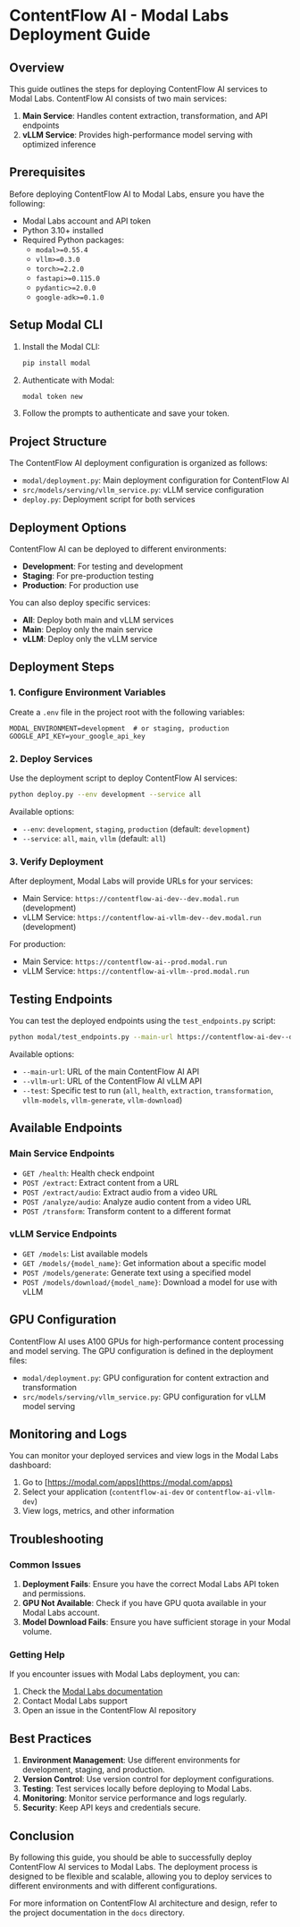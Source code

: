 # ContentFlow AI - Modal Labs Deployment Guide

## Overview

This guide outlines the steps for deploying ContentFlow AI services to Modal Labs. ContentFlow AI consists of two main services:

1. **Main Service**: Handles content extraction, transformation, and API endpoints
2. **vLLM Service**: Provides high-performance model serving with optimized inference

## Prerequisites

Before deploying ContentFlow AI to Modal Labs, ensure you have the following:

- Modal Labs account and API token
- Python 3.10+ installed
- Required Python packages:
  - `modal>=0.55.4`
  - `vllm>=0.3.0`
  - `torch>=2.2.0`
  - `fastapi>=0.115.0`
  - `pydantic>=2.0.0`
  - `google-adk>=0.1.0`

## Setup Modal CLI

1. Install the Modal CLI:
   ```bash
   pip install modal
   ```

2. Authenticate with Modal:
   ```bash
   modal token new
   ```

3. Follow the prompts to authenticate and save your token.

## Project Structure

The ContentFlow AI deployment configuration is organized as follows:

- `modal/deployment.py`: Main deployment configuration for ContentFlow AI
- `src/models/serving/vllm_service.py`: vLLM service configuration
- `deploy.py`: Deployment script for both services

## Deployment Options

ContentFlow AI can be deployed to different environments:

- **Development**: For testing and development
- **Staging**: For pre-production testing
- **Production**: For production use

You can also deploy specific services:

- **All**: Deploy both main and vLLM services
- **Main**: Deploy only the main service
- **vLLM**: Deploy only the vLLM service

## Deployment Steps

### 1. Configure Environment Variables

Create a `.env` file in the project root with the following variables:

```
MODAL_ENVIRONMENT=development  # or staging, production
GOOGLE_API_KEY=your_google_api_key
```

### 2. Deploy Services

Use the deployment script to deploy ContentFlow AI services:

```bash
python deploy.py --env development --service all
```

Available options:
- `--env`: `development`, `staging`, `production` (default: `development`)
- `--service`: `all`, `main`, `vllm` (default: `all`)

### 3. Verify Deployment

After deployment, Modal Labs will provide URLs for your services:

- Main Service: `https://contentflow-ai-dev--dev.modal.run` (development)
- vLLM Service: `https://contentflow-ai-vllm-dev--dev.modal.run` (development)

For production:
- Main Service: `https://contentflow-ai--prod.modal.run`
- vLLM Service: `https://contentflow-ai-vllm--prod.modal.run`

## Testing Endpoints

You can test the deployed endpoints using the `test_endpoints.py` script:

```bash
python modal/test_endpoints.py --main-url https://contentflow-ai-dev--dev.modal.run --vllm-url https://contentflow-ai-vllm-dev--dev.modal.run
```

Available options:
- `--main-url`: URL of the main ContentFlow AI API
- `--vllm-url`: URL of the ContentFlow AI vLLM API
- `--test`: Specific test to run (`all`, `health`, `extraction`, `transformation`, `vllm-models`, `vllm-generate`, `vllm-download`)

## Available Endpoints

### Main Service Endpoints

- `GET /health`: Health check endpoint
- `POST /extract`: Extract content from a URL
- `POST /extract/audio`: Extract audio from a video URL
- `POST /analyze/audio`: Analyze audio content from a video URL
- `POST /transform`: Transform content to a different format

### vLLM Service Endpoints

- `GET /models`: List available models
- `GET /models/{model_name}`: Get information about a specific model
- `POST /models/generate`: Generate text using a specified model
- `POST /models/download/{model_name}`: Download a model for use with vLLM

## GPU Configuration

ContentFlow AI uses A100 GPUs for high-performance content processing and model serving. The GPU configuration is defined in the deployment files:

- `modal/deployment.py`: GPU configuration for content extraction and transformation
- `src/models/serving/vllm_service.py`: GPU configuration for vLLM model serving

## Monitoring and Logs

You can monitor your deployed services and view logs in the Modal Labs dashboard:

1. Go to [https://modal.com/apps](https://modal.com/apps)
2. Select your application (`contentflow-ai-dev` or `contentflow-ai-vllm-dev`)
3. View logs, metrics, and other information

## Troubleshooting

### Common Issues

1. **Deployment Fails**: Ensure you have the correct Modal Labs API token and permissions.
2. **GPU Not Available**: Check if you have GPU quota available in your Modal Labs account.
3. **Model Download Fails**: Ensure you have sufficient storage in your Modal volume.

### Getting Help

If you encounter issues with Modal Labs deployment, you can:

1. Check the [Modal Labs documentation](https://modal.com/docs)
2. Contact Modal Labs support
3. Open an issue in the ContentFlow AI repository

## Best Practices

1. **Environment Management**: Use different environments for development, staging, and production.
2. **Version Control**: Use version control for deployment configurations.
3. **Testing**: Test services locally before deploying to Modal Labs.
4. **Monitoring**: Monitor service performance and logs regularly.
5. **Security**: Keep API keys and credentials secure.

## Conclusion

By following this guide, you should be able to successfully deploy ContentFlow AI services to Modal Labs. The deployment process is designed to be flexible and scalable, allowing you to deploy services to different environments and with different configurations.

For more information on ContentFlow AI architecture and design, refer to the project documentation in the `docs` directory.
